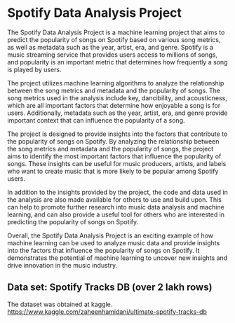 # Spotify Data Analysis Project
The Spotify Data Analysis Project is a machine learning project that aims to predict the popularity of songs on Spotify based on various song metrics, as well as metadata such as the year, artist, era, and genre. Spotify is a music streaming service that provides users access to millions of songs, and popularity is an important metric that determines how frequently a song is played by users.
 
The project utilizes machine learning algorithms to analyze the relationship between the song metrics and metadata and the popularity of songs. The song metrics used in the analysis include key, dancibility, and acousticness, which are all important factors that determine how enjoyable a song is for users. Additionally, metadata such as the year, artist, era, and genre provide important context that can influence the popularity of a song.

The project is designed to provide insights into the factors that contribute to the popularity of songs on Spotify. By analyzing the relationship between the song metrics and metadata and the popularity of songs, the project aims to identify the most important factors that influence the popularity of songs. These insights can be useful for music producers, artists, and labels who want to create music that is more likely to be popular among Spotify users.

In addition to the insights provided by the project, the code and data used in the analysis are also made available for others to use and build upon. This can help to promote further research into music data analysis and machine learning, and can also provide a useful tool for others who are interested in predicting the popularity of songs on Spotify.

Overall, the Spotify Data Analysis Project is an exciting example of how machine learning can be used to analyze music data and provide insights into the factors that influence the popularity of songs on Spotify. It demonstrates the potential of machine learning to uncover new insights and drive innovation in the music industry.
 
## Data set: Spotify Tracks DB (over 2 lakh rows)
The dataset was obtained at kaggle. https://www.kaggle.com/zaheenhamidani/ultimate-spotify-tracks-db
